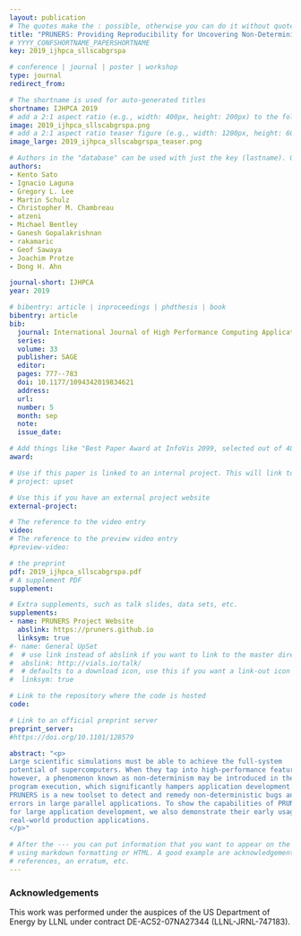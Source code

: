 ```yaml
---
layout: publication
# The quotes make the : possible, otherwise you can do it without quotes
title: "PRUNERS: Providing Reproducibility for Uncovering Non-Deterministic Errors in Runs on Supercomputers"
# YYYY_CONFSHORTNAME_PAPERSHORTNAME
key: 2019_ijhpca_sllscabgrspa

# conference | journal | poster | workshop
type: journal
redirect_from:

# The shortname is used for auto-generated titles
shortname: IJHPCA 2019
# add a 2:1 aspect ratio (e.g., width: 400px, height: 200px) to the folder /assets/images/papers/
image: 2019_ijhpca_sllscabgrspa.png
# add a 2:1 aspect ratio teaser figure (e.g., width: 1200px, height: 600px) to the folder /assets/images/papers/
image_large: 2019_ijhpca_sllscabgrspa_teaser.png

# Authors in the "database" can be used with just the key (lastname). Others can be written properly.
authors:
- Kento Sato
- Ignacio Laguna
- Gregory L. Lee
- Martin Schulz
- Christopher M. Chambreau
- atzeni
- Michael Bentley
- Ganesh Gopalakrishnan
- rakamaric
- Geof Sawaya
- Joachim Protze
- Dong H. Ahn

journal-short: IJHPCA
year: 2019

# bibentry: article | inproceedings | phdthesis | book
bibentry: article
bib:
  journal: International Journal of High Performance Computing Applications (IJHPCA)
  series:
  volume: 33
  publisher: SAGE
  editor:
  pages: 777--783
  doi: 10.1177/1094342019834621
  address:
  url:
  number: 5
  month: sep
  note:
  issue_date:

# Add things like "Best Paper Award at InfoVis 2099, selected out of 4000 submissions"
award:

# Use if this paper is linked to an internal project. This will link to the project site
# project: upset

# Use this if you have an external project website
external-project:

# The reference to the video entry
video:
# The reference to the preview video entry
#preview-video:

# the preprint
pdf: 2019_ijhpca_sllscabgrspa.pdf
# A supplement PDF
supplement:

# Extra supplements, such as talk slides, data sets, etc.
supplements:
- name: PRUNERS Project Website
  abslink: https://pruners.github.io
  linksym: true
#- name: General UpSet
#  # use link instead of abslink if you want to link to the master directory
#  abslink: http://vials.io/talk/
#  # defaults to a download icon, use this if you want a link-out icon
#  linksym: true

# Link to the repository where the code is hosted
code:

# Link to an official preprint server
preprint_server:
#https://doi.org/10.1101/128579

abstract: "<p>
Large scientific simulations must be able to achieve the full-system
potential of supercomputers. When they tap into high-performance features,
however, a phenomenon known as non-determinism may be introduced in their
program execution, which significantly hampers application development.
PRUNERS is a new toolset to detect and remedy non-deterministic bugs and
errors in large parallel applications. To show the capabilities of PRUNERS
for large application development, we also demonstrate their early usage on
real-world production applications.
</p>"

# After the --- you can put information that you want to appear on the website
# using markdown formatting or HTML. A good example are acknowledgements, extra
# references, an erratum, etc.
---
```

### Acknowledgements

This work was performed under the auspices of the US Department of Energy by
LLNL under contract DE-AC52-07NA27344 (LLNL-JRNL-747183).

